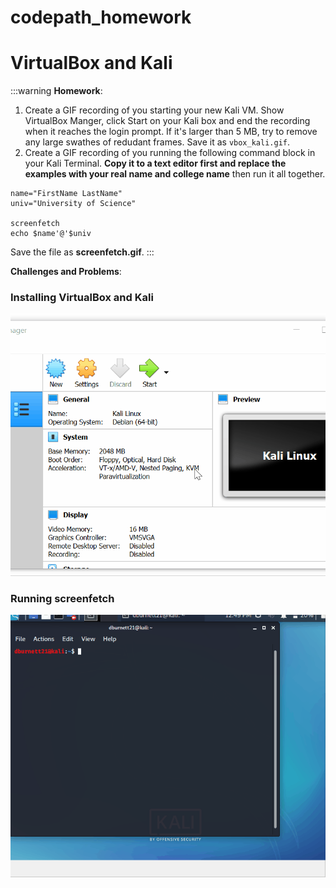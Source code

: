# codepath_homework
# VirtualBox and Kali

:::warning
**Homework**: 


1. Create a GIF recording of you starting your new Kali VM. Show VirtualBox Manger, click Start on your Kali box and end the recording when it reaches the login prompt. If it's larger than 5 MB, try to remove any large swathes of redudant frames. Save it as `vbox_kali.gif`.
2. Create a GIF recording of you running the following command block in your Kali Terminal. **Copy it to a text editor first and replace the examples with your real name and college name** then run it all together. 

```
name="FirstName LastName"
univ="University of Science"

screenfetch
echo $name'@'$univ
```

Save the file as **screenfetch.gif**.
:::

**Challenges and Problems**: 

### Installing VirtualBox and Kali
<img src="vbox_kali.gif" alt="Virtualbox Installation">
 
### Running screenfetch
<img src="screenfetch.gif" alt="Running screenfetch">


